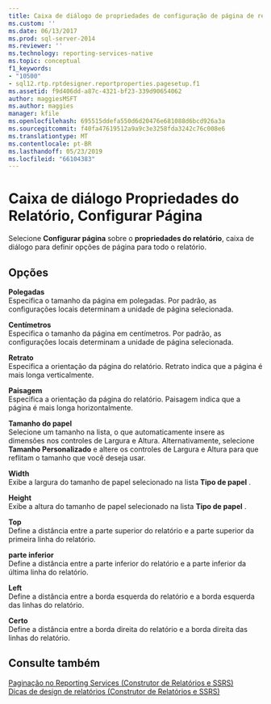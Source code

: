 ```yaml
---
title: Caixa de diálogo de propriedades de configuração de página de relatório | Microsoft Docs
ms.custom: ''
ms.date: 06/13/2017
ms.prod: sql-server-2014
ms.reviewer: ''
ms.technology: reporting-services-native
ms.topic: conceptual
f1_keywords:
- "10500"
- sql12.rtp.rptdesigner.reportproperties.pagesetup.f1
ms.assetid: f9d406dd-a87c-4321-bf23-339d90654062
author: maggiesMSFT
ms.author: maggies
manager: kfile
ms.openlocfilehash: 695515ddefa550d6d20476e681088d6bcd926a3a
ms.sourcegitcommit: f40fa47619512a9a9c3e3258fda3242c76c008e6
ms.translationtype: MT
ms.contentlocale: pt-BR
ms.lasthandoff: 05/23/2019
ms.locfileid: "66104383"
---
```

# <a name="report-properties-dialog-box-page-setup"></a>Caixa de diálogo Propriedades do Relatório, Configurar Página
  Selecione **Configurar página** sobre o **propriedades do relatório**, caixa de diálogo para definir opções de página para todo o relatório.  
  
## <a name="options"></a>Opções  
 **Polegadas**  
 Especifica o tamanho da página em polegadas. Por padrão, as configurações locais determinam a unidade de página selecionada.  
  
 **Centímetros**  
 Especifica o tamanho da página em centímetros. Por padrão, as configurações locais determinam a unidade de página selecionada.  
  
 **Retrato**  
 Especifica a orientação da página do relatório. Retrato indica que a página é mais longa verticalmente.  
  
 **Paisagem**  
 Especifica a orientação da página do relatório. Paisagem indica que a página é mais longa horizontalmente.  
  
 **Tamanho do papel**  
 Selecione um tamanho na lista, o que automaticamente insere as dimensões nos controles de Largura e Altura. Alternativamente, selecione **Tamanho Personalizado** e altere os controles de Largura e Altura para que reflitam o tamanho que você deseja usar.  
  
 **Width**  
 Exibe a largura do tamanho de papel selecionado na lista **Tipo de papel** .  
  
 **Height**  
 Exibe a altura do tamanho de papel selecionado na lista **Tipo de papel** .  
  
 **Top**  
 Define a distância entre a parte superior do relatório e a parte superior da primeira linha do relatório.  
  
 **parte inferior**  
 Define a distância entre a parte inferior do relatório e a parte inferior da última linha do relatório.  
  
 **Left**  
 Define a distância entre a borda esquerda do relatório e a borda esquerda das linhas do relatório.  
  
 **Certo**  
 Define a distância entre a borda direita do relatório e a borda direita das linhas do relatório.  
  
## <a name="see-also"></a>Consulte também  
 [Paginação no Reporting Services &#40;Construtor de Relatórios e SSRS&#41;](report-design/pagination-in-reporting-services-report-builder-and-ssrs.md)   
 [Dicas de design de relatórios &#40;Construtor de Relatórios e SSRS&#41;](report-design/report-design-tips-report-builder-and-ssrs.md)  
  
  
